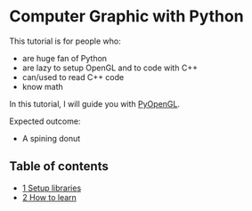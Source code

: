 # Computer Graphic with Python

This tutorial is for people who:
- are huge fan of Python
- are lazy to setup OpenGL and to code with C++
- can/used to read C++ code
- know math

In this tutorial, I will guide you with [PyOpenGL](http://pyopengl.sourceforge.net/). 

Expected outcome:
- A spining donut

## Table of contents

- [1 Setup libraries](1_setup_libraries.md)
- [2 How to learn](2_how_to_learn.md)